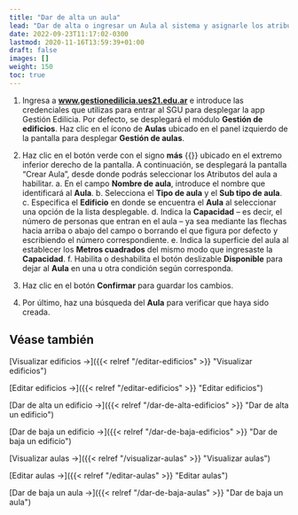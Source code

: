 ```yaml
---
title: "Dar de alta un aula"
lead: "Dar de alta o ingresar un Aula al sistema y asignarle los atributos correspondientes."
date: 2022-09-23T11:17:02-0300
lastmod: 2020-11-16T13:59:39+01:00
draft: false
images: []
weight: 150
toc: true
---
```

1. Ingresa a **www.gestionedilicia.ues21.edu.ar** e introduce las credenciales que utilizas para entrar al SGU para desplegar la app Gestión Edilicia. Por defecto, se desplegará el módulo **Gestión de edificios**. Haz clic en el ícono de **Aulas** ubicado en el panel izquierdo de la pantalla para desplegar **Gestión de aulas**.
2. Haz clic en el botón verde con el signo **más** {{<inline-icon image="plus.png" alt="plus icon">}} ubicado en el extremo inferior derecho de la pantalla. A continuación, se desplegará la pantalla “Crear Aula”, desde donde podrás seleccionar los Atributos del aula a habilitar.
    a. En el campo **Nombre de aula**, introduce el nombre que identificará al **Aula**.
    b. Selecciona el **Tipo de aula** y el **Sub tipo de aula**.
    c. Especifica el **Edificio** en donde se encuentra el **Aula** al seleccionar una opción de la lista desplegable.
    d.	Indica la **Capacidad** – es decir, el número de personas que entran en el aula – ya sea mediante las flechas hacia arriba o abajo del campo o borrando el que figura por defecto y escribiendo el número correspondiente.
    e. Indica la superficie del aula al establecer los **Metros cuadrados** del mismo modo que ingresaste la **Capacidad**.
    f. Habilita o deshabilita el botón deslizable **Disponible** para dejar al **Aula** en una u otra condición según corresponda.

3. Haz clic en el botón **Confirmar** para guardar los cambios.
4. Por último, haz una búsqueda del **Aula** para verificar que haya sido creada.


  ## Véase también
[Visualizar edificios →]({{< relref "/editar-edificios" >}} "Visualizar edificios")

[Editar edificios →]({{< relref "/editar-edificios" >}} "Editar edificios")

[Dar de alta un edificio →]({{< relref "/dar-de-alta-edificios" >}} "Dar de alta un edificio")

[Dar de baja un edificio →]({{< relref "/dar-de-baja-edificios" >}} "Dar de baja un edificio")

[Visualizar aulas →]({{< relref "/visualizar-aulas" >}} "Visualizar aulas")

[Editar aulas →]({{< relref "/editar-aulas" >}} "Editar aulas")

[Dar de baja un aula →]({{< relref "/dar-de-baja-aulas" >}} "Dar de baja un aula")